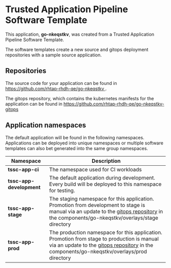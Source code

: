 # Trusted Application Pipeline Software Template

This application, **go-nkeqstkv**, was created from a Trusted Application Pipeline Software Template.

The software templates create a new source and gitops deployment repositories with a sample source application. 

## Repositories

The source code for your application can be found in [https://github.com/rhtap-rhdh-qe/go-nkeqstkv ](https://github.com/rhtap-rhdh-qe/go-nkeqstkv ).
 
The gitops repository, which contains the kubernetes manifests for the application can be found in 
[https://github.com/rhtap-rhdh-qe/go-nkeqstkv-gitops ](https://github.com/rhtap-rhdh-qe/go-nkeqstkv-gitops ) 

## Application namespaces 

The default application will be found in the following namespaces. Applications can be deployed into unique namespaces or multiple software templates can also bet generated into the same group namespaces.  

|  Namespace   |  Description   |  
| -------- | -------- |
| **tssc-app-ci** | The namespace used for CI workloads |
| **tssc-app-development** | The default application during development. Every build will be deployed to this namespace for testing. |
| **tssc-app-stage** | The staging namespace for this application. Promotion from development to stage is manual via an update to the [gitops repository](https://github.com/rhtap-rhdh-qe/go-nkeqstkv-gitops ) in the components/go-nkeqstkv/overlays/stage directory |
| **tssc-app-prod** | The production namespace for this application. Promotion from stage to production is manual via an update to the [gitops repository](https://github.com/rhtap-rhdh-qe/go-nkeqstkv-gitops ) in the components/go-nkeqstkv/overlays/prod directory |